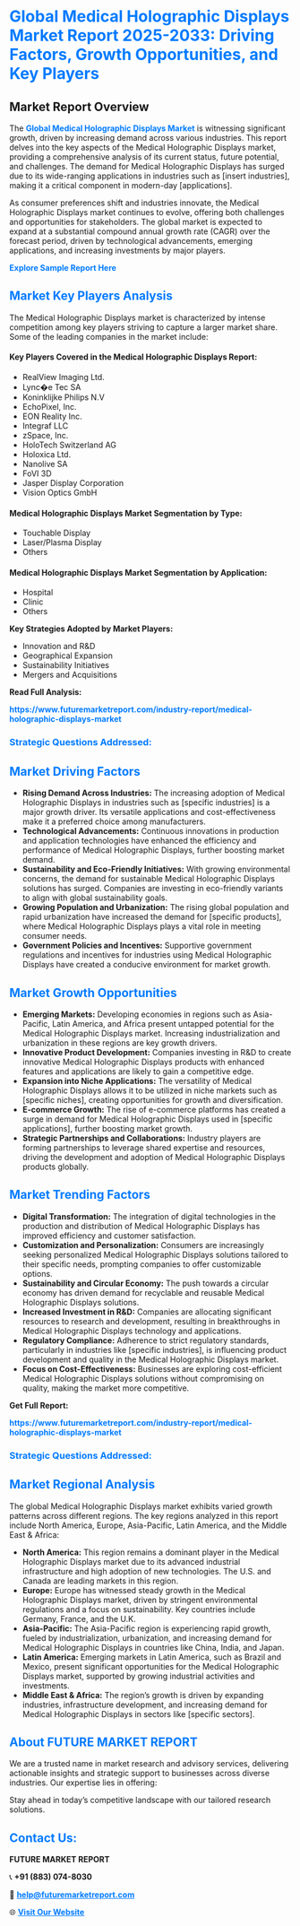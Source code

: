 <h1 style="color: #007BFF;">Global Medical Holographic Displays Market Report 2025-2033: Driving Factors, Growth Opportunities, and Key Players</h1>

<section id="overview">
<h2>Market Report Overview</h2>
<p>The <a href="https://www.futuremarketreport.com/industry-report/medical-holographic-displays-market" style="color: #007BFF; text-decoration: none;"><strong>Global Medical Holographic Displays Market</strong></a> is witnessing significant growth, driven by increasing demand across various industries. This report delves into the key aspects of the Medical Holographic Displays market, providing a comprehensive analysis of its current status, future potential, and challenges. The demand for Medical Holographic Displays has surged due to its wide-ranging applications in industries such as [insert industries], making it a critical component in modern-day [applications].</p>
<p>As consumer preferences shift and industries innovate, the Medical Holographic Displays market continues to evolve, offering both challenges and opportunities for stakeholders. The global market is expected to expand at a substantial compound annual growth rate (CAGR) over the forecast period, driven by technological advancements, emerging applications, and increasing investments by major players.</p>
</section>

<section id="overview">
<p><a href="https://www.futuremarketreport.com/request-sample/reportId=79397" style="color: #007BFF; text-decoration: none;"><strong>Explore Sample Report Here</strong></a></p>
</section>

<section id="key-players">
<h2 style="color: #007BFF;">Market Key Players Analysis</h2>
<p>The Medical Holographic Displays market is characterized by intense competition among key players striving to capture a larger market share. Some of the leading companies in the market include:</p>
<h4>Key Players Covered in the Medical Holographic Displays Report:</h4>
<ul><li>RealView Imaging Ltd.</li><li>Lync�e Tec SA</li><li>Koninklijke Philips N.V</li><li>EchoPixel, Inc.</li><li>EON Reality Inc.</li><li>Integraf LLC</li><li>zSpace, Inc.</li><li>HoloTech Switzerland AG</li><li>Holoxica Ltd.</li><li>Nanolive SA</li><li>FoVI 3D</li><li>Jasper Display Corporation</li><li>Vision Optics GmbH</li></ul>
<h4>Medical Holographic Displays Market Segmentation by Type:</h4>
<ul><li>Touchable Display</li><li>Laser/Plasma Display</li><li>Others</li></ul>

<h4>Medical Holographic Displays Market Segmentation by Application:</h4>
<ul><li>Hospital</li><li>Clinic</li><li>Others</li></ul>
<p><strong>Key Strategies Adopted by Market Players:</strong></p>
<ul>
<li>Innovation and R&D</li>
<li>Geographical Expansion</li>
<li>Sustainability Initiatives</li>
<li>Mergers and Acquisitions</li>
</ul>
</section>

<section>
<p><strong>Read Full Analysis: </strong></p><a href="https://www.futuremarketreport.com/industry-report/medical-holographic-displays-market" style="color: #007BFF; text-decoration: none;"><strong>https://www.futuremarketreport.com/industry-report/medical-holographic-displays-market</strong></a>
<h3 style="color: #007BFF;">Strategic Questions Addressed:</h3>
</section>

<section id="driving-factors">
<h2 style="color: #007BFF;">Market Driving Factors</h2>
<ul>
<li><strong>Rising Demand Across Industries:</strong> The increasing adoption of Medical Holographic Displays in industries such as [specific industries] is a major growth driver. Its versatile applications and cost-effectiveness make it a preferred choice among manufacturers.</li>
<li><strong>Technological Advancements:</strong> Continuous innovations in production and application technologies have enhanced the efficiency and performance of Medical Holographic Displays, further boosting market demand.</li>
<li><strong>Sustainability and Eco-Friendly Initiatives:</strong> With growing environmental concerns, the demand for sustainable Medical Holographic Displays solutions has surged. Companies are investing in eco-friendly variants to align with global sustainability goals.</li>
<li><strong>Growing Population and Urbanization:</strong> The rising global population and rapid urbanization have increased the demand for [specific products], where Medical Holographic Displays plays a vital role in meeting consumer needs.</li>
<li><strong>Government Policies and Incentives:</strong> Supportive government regulations and incentives for industries using Medical Holographic Displays have created a conducive environment for market growth.</li>
</ul>
</section>

<section id="growth-opportunities">
<h2 style="color: #007BFF;">Market Growth Opportunities</h2>
<ul>
<li><strong>Emerging Markets:</strong> Developing economies in regions such as Asia-Pacific, Latin America, and Africa present untapped potential for the Medical Holographic Displays market. Increasing industrialization and urbanization in these regions are key growth drivers.</li>
<li><strong>Innovative Product Development:</strong> Companies investing in R&D to create innovative Medical Holographic Displays products with enhanced features and applications are likely to gain a competitive edge.</li>
<li><strong>Expansion into Niche Applications:</strong> The versatility of Medical Holographic Displays allows it to be utilized in niche markets such as [specific niches], creating opportunities for growth and diversification.</li>
<li><strong>E-commerce Growth:</strong> The rise of e-commerce platforms has created a surge in demand for Medical Holographic Displays used in [specific applications], further boosting market growth.</li>
<li><strong>Strategic Partnerships and Collaborations:</strong> Industry players are forming partnerships to leverage shared expertise and resources, driving the development and adoption of Medical Holographic Displays products globally.</li>
</ul>
</section>

<section id="trending-factors">
<h2 style="color: #007BFF;">Market Trending Factors</h2>
<ul>
<li><strong>Digital Transformation:</strong> The integration of digital technologies in the production and distribution of Medical Holographic Displays has improved efficiency and customer satisfaction.</li>
<li><strong>Customization and Personalization:</strong> Consumers are increasingly seeking personalized Medical Holographic Displays solutions tailored to their specific needs, prompting companies to offer customizable options.</li>
<li><strong>Sustainability and Circular Economy:</strong> The push towards a circular economy has driven demand for recyclable and reusable Medical Holographic Displays solutions.</li>
<li><strong>Increased Investment in R&D:</strong> Companies are allocating significant resources to research and development, resulting in breakthroughs in Medical Holographic Displays technology and applications.</li>
<li><strong>Regulatory Compliance:</strong> Adherence to strict regulatory standards, particularly in industries like [specific industries], is influencing product development and quality in the Medical Holographic Displays market.</li>
<li><strong>Focus on Cost-Effectiveness:</strong> Businesses are exploring cost-efficient Medical Holographic Displays solutions without compromising on quality, making the market more competitive.</li>
</ul>
</section>

<section>
<p><strong>Get Full Report: </strong></p><a href="https://www.futuremarketreport.com/industry-report/medical-holographic-displays-market" style="color: #007BFF; text-decoration: none;"><strong>https://www.futuremarketreport.com/industry-report/medical-holographic-displays-market</strong></a>
<h3 style="color: #007BFF;">Strategic Questions Addressed:</h3>
</section>


<section id="regional-analysis">
<h2 style="color: #007BFF;">Market Regional Analysis</h2>
<p>The global Medical Holographic Displays market exhibits varied growth patterns across different regions. The key regions analyzed in this report include North America, Europe, Asia-Pacific, Latin America, and the Middle East & Africa:</p>
<ul>
<li><strong>North America:</strong> This region remains a dominant player in the Medical Holographic Displays market due to its advanced industrial infrastructure and high adoption of new technologies. The U.S. and Canada are leading markets in this region.</li>
<li><strong>Europe:</strong> Europe has witnessed steady growth in the Medical Holographic Displays market, driven by stringent environmental regulations and a focus on sustainability. Key countries include Germany, France, and the U.K.</li>
<li><strong>Asia-Pacific:</strong> The Asia-Pacific region is experiencing rapid growth, fueled by industrialization, urbanization, and increasing demand for Medical Holographic Displays in countries like China, India, and Japan.</li>
<li><strong>Latin America:</strong> Emerging markets in Latin America, such as Brazil and Mexico, present significant opportunities for the Medical Holographic Displays market, supported by growing industrial activities and investments.</li>
<li><strong>Middle East & Africa:</strong> The region’s growth is driven by expanding industries, infrastructure development, and increasing demand for Medical Holographic Displays in sectors like [specific sectors].</li>
</ul>
</section>

<footer>
<h2 style="color: #007BFF;">About FUTURE MARKET REPORT</h2>
<p>We are a trusted name in market research and advisory services, delivering actionable insights and strategic support to businesses across diverse industries. Our expertise lies in offering:</p>

<p>Stay ahead in today’s competitive landscape with our tailored research solutions.</p>

<h2 style="color: #007BFF;">Contact Us:</h2>
<p><strong>FUTURE MARKET REPORT</strong></p>
<p>📞 <strong>+91 (883) 074-8030</strong></p>
<p>📧 <strong><a href="mailto:help@futuremarketreport.com" style="color: #007BFF;">help@futuremarketreport.com</a></strong></p>
<p>🌐 <strong><a href="https://www.futuremarketreport.com/" style="color: #007BFF;">Visit Our Website</a></strong></p>
</footer>